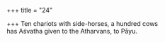 +++
title = "24"

+++
Ten chariots with side-horses, a hundred cows  
has Aśvatha given to the Atharvans, to Pāyu.  